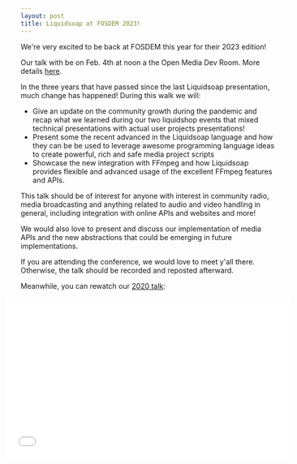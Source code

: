 ```yaml
---
layout: post
title: Liquidsoap at FOSDEM 2023!
---
```


We're very excited to be back at FOSDEM this year for their 2023 edition!

Our talk with be on Feb. 4th at noon a the Open Media Dev Room. More details [here](https://fosdem.org/2023/schedule/event/om_liquidsoap/).

In the three years that have passed since the last Liquidsoap presentation, much change has happened! During this walk we will:
* Give an update on the community growth during the pandemic and recap what we learned during our two liquidshop events that mixed technical presentations with actual user projects presentations!
* Present some the recent advanced in the Liquidsoap language and how they can be be used to leverage awesome programming language ideas to create powerful, rich and safe media project scripts
* Showcase the new integration with FFmpeg and how Liquidsoap provides flexible and advanced usage of the excellent FFmpeg features and APIs.

This talk should be of interest for anyone with interest in community radio, media broadcasting and anything related to audio and video handling in general, including integration with online APIs and websites and more!

We would also love to present and discuss our implementation of media APIs and the new abstractions that could be emerging in future implementations.

If you are attending the conference, we would love to meet y'all there. Otherwise, the talk should be recorded and reposted afterward.

Meanwhile, you can rewatch our [2020 talk](https://archive.fosdem.org/2020/schedule/event/om_liquidsoap/):

<div style="display: grid; grid-template-columns: repeat(1, minmax(0, 1fr)); justify-items: center;">
  <div>
    <iframe width="560" height="315" src="[https://www.youtube.com/embed/APSGSHlScaY](https://www.youtube.com/watch?v=GmMUuKyy6hY)" frameborder="0" allow="accelerometer; autoplay; clipboard-write; encrypted-media; gyroscope; picture-in-picture" allowfullscreen=""></iframe>
  </div>
</div>
